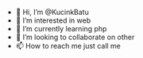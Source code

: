 - 👋 Hi, I’m @KucinkBatu
- 👀 I’m interested in web
- 🌱 I’m currently learning php
- 💞️ I’m looking to collaborate on other
- 📫 How to reach me just call me

<!---
KucinkBatu/KucinkBatu is a ✨ special ✨ repository because its `README.md` (this file) appears on your GitHub profile.
You can click the Preview link to take a look at your changes.
--->

